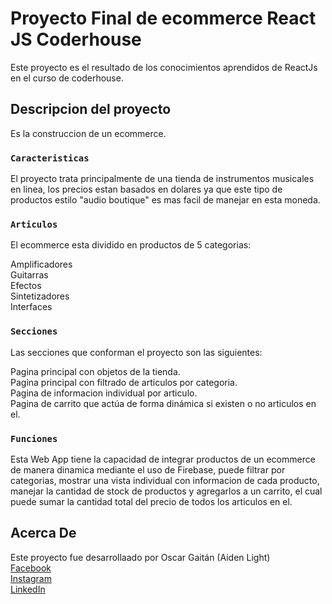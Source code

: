 # Proyecto Final de ecommerce React JS Coderhouse

Este proyecto es el resultado de los conocimientos aprendidos de ReactJs en el curso de coderhouse.

## Descripcion del proyecto

Es la construccion de un ecommerce.

### `Caracteristicas`

El proyecto trata principalmente de una tienda de instrumentos musicales en linea, los precios estan basados en dolares ya que este tipo de productos estilo "audio boutique" es mas facil de manejar en esta moneda.

### `Articulos`

El ecommerce esta dividido en productos de 5 categorias:

Amplificadores\
Guitarras\
Efectos\
Sintetizadores\
Interfaces

### `Secciones`

Las secciones que conforman el proyecto son las siguientes:

Pagina principal con objetos de la tienda.\
Pagina principal con filtrado de articulos por categoria.\
Pagina de informacion individual por articulo.\
Pagina de carrito que actúa de forma dinámica si existen o no articulos en el.

### `Funciones`

Esta Web App tiene la capacidad de integrar productos de un ecommerce de manera dinamica mediante el uso de Firebase, puede filtrar por categorias, mostrar una vista individual con informacion de cada producto, manejar la cantidad de stock de productos y agregarlos a un carrito, el cual puede sumar la cantidad total del precio de todos los articulos en el.

## Acerca De

Este proyecto fue desarrollaado por Oscar Gaitán (Aiden Light)\
[Facebook](https://www.facebook.com/AidenLightMusic)\
[Instagram](https://www.instagram.com/aidenlightmusic/)\
[LinkedIn](www.linkedin.com/in/oscar-gerardo-hernández-gaitán-907ab3128)
